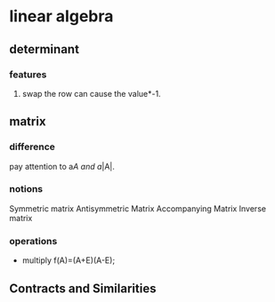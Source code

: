 # linear algebra

## determinant
### features
1. swap the row can cause the value*-1.


## matrix
### difference
pay attention to a*A and a*|A|.

### notions
Symmetric matrix
Antisymmetric Matrix
Accompanying Matrix
Inverse matrix

### operations
- multiply
f(A)=(A+E)(A-E);

## Contracts and Similarities
